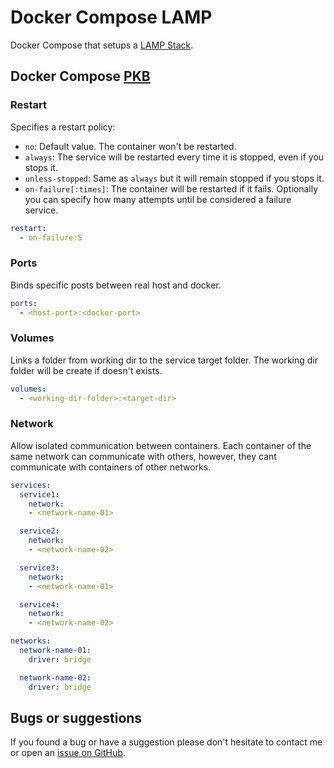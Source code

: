# Docker Compose LAMP

Docker Compose that setups a
[LAMP Stack](https://en.wikipedia.org/wiki/LAMP_(software_bundle)).

## Docker Compose [PKB](https://en.wikipedia.org/wiki/Personal_knowledge_base)

### Restart

Specifies a restart policy:

- `no`: Default value. The container won't be restarted.
- `always`: The service will be restarted every time it is stopped, even if you
  stops it.
- `unless-stopped`: Same as `always` but it will remain stopped if you stops it.
- `on-failure[:times]`: The container will be restarted if it fails. Optionally
  you can specify how many attempts until be considered a failure service.

```yml
restart:
  - on-failure:5
```

### Ports

Binds specific posts between real host and docker.

```yml
ports:
  - <host-port>:<docker-port>
```

### Volumes

Links a folder from working dir to the service target folder. The working dir
folder will be create if doesn't exists.

```yml
volumes:
  - <working-dir-folder>:<target-dir>
```

### Network

Allow isolated communication between containers. Each container of the same
network can communicate with others, however, they cant communicate with
containers of other networks.

```yml
services:
  service1:
    network:
    - <network-name-01>

  service2:
    network:
    - <network-name-02>

  service3:
    network:
    - <network-name-01>

  service4:
    network:
    - <network-name-02>

networks:
  network-name-01:
    driver: bridge

  network-name-02:
    driver: bridge
```

## Bugs or suggestions

If you found a bug or have a suggestion please don't hesitate to contact me or
open an
[issue on GitHub](https://github.com/pablocru/hello-docker-lamp/issues).
